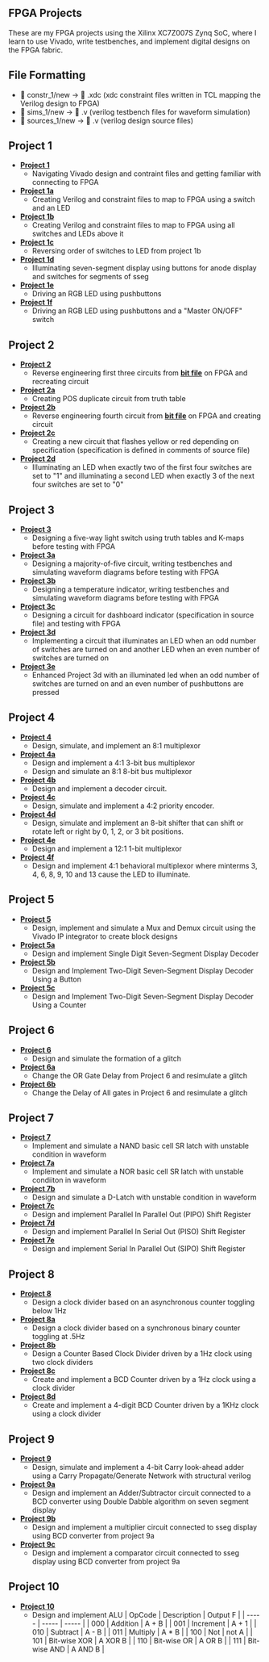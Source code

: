 ## FPGA Projects

These are my FPGA projects using the Xilinx XC7Z007S Zynq SoC, where I learn to use Vivado, write testbenches, and implement digital designs on the FPGA fabric.

## File Formatting
* 📁 constr_1/new       → 📄 .xdc  (xdc constraint files written in TCL mapping the Verilog design to FPGA)
* 📁 sims_1/new         → 📄 .v  (verilog testbench files for waveform simulation)
* 📁 sources_1/new      → 📄 .v  (verilog design source files)


## Project 1
* [**Project 1**](https://github.com/andynguyen20/fpga_projects/tree/main/project_1/project_1.srcs)
  * Navigating Vivado design and contraint files and getting familiar with connecting to FPGA 
* [**Project 1a**](https://github.com/andynguyen20/fpga_projects/tree/main/project_1a/project_1a.srcs)
  * Creating Verilog and constraint files to map to FPGA using a switch and an LED
* [**Project 1b**](https://github.com/andynguyen20/fpga_projects/tree/main/project_1b/project_1b.srcs)
  * Creating Verilog and constraint files to map to FPGA using all switches and LEDs above it
* [**Project 1c**](https://github.com/andynguyen20/fpga_projects/tree/main/project_1c/project_1c.srcs)
  * Reversing order of switches to LED from project 1b
* [**Project 1d**](https://github.com/andynguyen20/fpga_projects/tree/main/project_1d/project_1d.srcs)
  * Illuminating seven-segment display using buttons for anode display and switches for segments of sseg
* [**Project 1e**](https://github.com/andynguyen20/fpga_projects/tree/main/project_1e/project_1e.srcs)
  * Driving an RGB LED using pushbuttons
* [**Project 1f**](https://github.com/andynguyen20/fpga_projects/tree/main/project_1f/project_1f.srcs)
  * Driving an RGB LED using pushbuttons and a "Master ON/OFF" switch

## Project 2 
* [**Project 2**](https://github.com/andynguyen20/fpga_projects/tree/main/project_2/project_2.srcs)
  * Reverse engineering first three circuits from [**bit file**](https://github.com/andynguyen20/fpga_projects/tree/main/Blackboard_p2) on FPGA and recreating circuit
* [**Project 2a**](https://github.com/andynguyen20/fpga_projects/tree/main/project_2a/project_2a.srcs)
  * Creating POS duplicate circuit from truth table
* [**Project 2b**](https://github.com/andynguyen20/fpga_projects/tree/main/project_2b/project_2b.srcs)
  * Reverse engineering fourth circuit from [**bit file**](https://github.com/andynguyen20/fpga_projects/tree/main/Blackboard_p2) on FPGA and creating circuit
* [**Project 2c**](https://github.com/andynguyen20/fpga_projects/tree/main/project_2c/project_2c.srcs)
  * Creating a new circuit that flashes yellow or red depending on specification (specification is defined in comments of source file)
* [**Project 2d**](https://github.com/andynguyen20/fpga_projects/tree/main/project_2d/project_2d.srcs)
  * Illuminating an LED when exactly two of the first four switches are set to "1" and illuminating a second LED when exactly 3 of the next four switches are set to "0"

## Project 3
* [**Project 3**](https://github.com/andynguyen20/fpga_projects/tree/main/project_3/project_3.srcs)
  * Designing a five-way light switch using truth tables and K-maps before testing with FPGA
* [**Project 3a**](https://github.com/andynguyen20/fpga_projects/tree/main/project_3a/project_3a.srcs)
  * Designing a majority-of-five circuit, writing testbenches and simulating waveform diagrams before testing with FPGA
* [**Project 3b**](https://github.com/andynguyen20/fpga_projects/tree/main/project_3b/project_3b.srcs)
  * Designing a temperature indicator, writing testbenches and simulating waveform diagrams before testing with FPGA
* [**Project 3c**](https://github.com/andynguyen20/fpga_projects/tree/main/project_3c/project_3c.srcs)
  * Designing a circuit for dashboard indicator (specification in source file) and testing with FPGA
* [**Project 3d**](https://github.com/andynguyen20/fpga_projects/tree/main/project_3d/project_3d.srcs)
  * Implementing a circuit that illuminates an LED when an odd number of switches are turned on and another LED when an even number of switches are turned on
* [**Project 3e**](https://github.com/andynguyen20/fpga_projects/tree/main/project_3e/project_3e.srcs)
  * Enhanced Project 3d with an illuminated led when an odd number of switches are turned on and an even number of pushbuttons are pressed 

## Project 4
* [**Project 4**](https://github.com/andynguyen20/fpga_projects/tree/main/project_4/project_4.srcs)
  * Design, simulate, and implement an 8:1 multiplexor
* [**Project 4a**](https://github.com/andynguyen20/fpga_projects/tree/main/project_4a/project_4a.srcs)
  * Design and implement a 4:1 3-bit bus multiplexor
  * Design and simulate an 8:1 8-bit bus multiplexor
* [**Project 4b**](https://github.com/andynguyen20/fpga_projects/tree/main/project_4b/project_4b.srcs)
  * Design and implement a decoder circuit.
* [**Project 4c**](https://github.com/andynguyen20/fpga_projects/tree/main/project_4c/project_4c.srcs)
  * Design, simulate and implement a 4:2 priority encoder.
* [**Project 4d**](https://github.com/andynguyen20/fpga_projects/tree/main/project_4d/project_4d.srcs)
  * Design, simulate and implement an 8-bit shifter that can shift or rotate left or right by 0, 1, 2, or 3 bit positions. 
* [**Project 4e**](https://github.com/andynguyen20/fpga_projects/tree/main/project_4e/project_4e.srcs)
  * Design and implement a 12:1 1-bit multiplexor
* [**Project 4f**](https://github.com/andynguyen20/fpga_projects/tree/main/project_4f/project_4f.srcs)
  * Design and implement 4:1 behavioral multiplexor where minterms 3, 4, 6, 8, 9, 10 and 13 cause the LED to illuminate.

## Project 5
* [**Project 5**](https://github.com/andynguyen20/fpga_projects/tree/main/project_5/project_5.srcs)
  * Design, implement and simulate a Mux and Demux circuit using the Vivado IP integrator to create block designs
* [**Project 5a**](https://github.com/andynguyen20/fpga_projects/tree/main/project_5a/project_5a.srcs)
  * Design and implement Single Digit Seven-Segment Display Decoder
* [**Project 5b**](https://github.com/andynguyen20/fpga_projects/tree/main/project_5b/project_5b.srcs)
  * Design and Implement Two-Digit Seven-Segment Display Decoder Using a Button
* [**Project 5c**](https://github.com/andynguyen20/fpga_projects/tree/main/project_5c/project_5c.srcs)
  * Design and Implement Two-Digit Seven-Segment Display Decoder Using a Counter

## Project 6
* [**Project 6**](https://github.com/andynguyen20/fpga_projects/tree/main/project_6/project_6.srcs)
  * Design and simulate the formation of a glitch
* [**Project 6a**](https://github.com/andynguyen20/fpga_projects/tree/main/project_6a/project_6a.srcs)
  * Change the OR Gate Delay from Project 6 and resimulate a glitch
* [**Project 6b**](https://github.com/andynguyen20/fpga_projects/tree/main/project_6b/project_6b.srcs)
  * Change the Delay of All gates in Project 6 and resimulate a glitch

## Project 7
* [**Project 7**](https://github.com/andynguyen20/fpga_projects/tree/main/project_7/project_7.srcs)
  * Implement and simulate a NAND basic cell SR latch with unstable condition in waveform
* [**Project 7a**](https://github.com/andynguyen20/fpga_projects/tree/main/project_7a/project_7a.srcs)
  * Implement and simulate a NOR basic cell SR latch with unstable condiiton in waveform
* [**Project 7b**](https://github.com/andynguyen20/fpga_projects/tree/main/project_7b/project_7b.srcs)
  * Design and simulate a D-Latch with unstable condition in waveform
* [**Project 7c**](https://github.com/andynguyen20/fpga_projects/tree/main/project_7c/project_7c.srcs)
  * Design and implement Parallel In Parallel Out (PIPO) Shift Register
* [**Project 7d**](https://github.com/andynguyen20/fpga_projects/tree/main/project_7d/project_7d.srcs)
  * Design and implement Parallel In Serial Out (PISO) Shift Register
* [**Project 7e**](https://github.com/andynguyen20/fpga_projects/tree/main/project_7e/project_7e.srcs)
  * Design and implement Serial In Parallel Out (SIPO) Shift Register

## Project 8
* [**Project 8**](https://github.com/andynguyen20/fpga_projects/tree/main/project_8/project_8.srcs)
  * Design a clock divider based on an asynchronous counter toggling below 1Hz
* [**Project 8a**](https://github.com/andynguyen20/fpga_projects/tree/main/project_8a/project_8a.srcs)
  * Design a clock divider based on a synchronous binary counter toggling at .5Hz
* [**Project 8b**](https://github.com/andynguyen20/fpga_projects/tree/main/project_8b/project_8b.srcs)
  * Design a Counter Based Clock Divider driven by a 1Hz clock using two clock dividers 
* [**Project 8c**](https://github.com/andynguyen20/fpga_projects/tree/main/project_8c/project_8c.srcs)
  * Create and implement a BCD Counter driven by a 1Hz clock using a clock divider
* [**Project 8d**](https://github.com/andynguyen20/fpga_projects/tree/main/project_8d/project_8d.srcs)
  * Create and implement a 4-digit BCD Counter driven by a 1KHz clock using a clock divider
  
## Project 9
* [**Project 9**](https://github.com/andynguyen20/fpga_projects/tree/main/project_9/project_9.srcs)
  * Design, simulate and implement a 4-bit Carry look-ahead adder using a Carry Propagate/Generate Network with structural verilog 
* [**Project 9a**](https://github.com/andynguyen20/fpga_projects/tree/main/project_9a/project_9a.srcs)
  * Design and implement an Adder/Subtractor circuit connected to a BCD converter using Double Dabble algorithm on seven segment display
* [**Project 9b**](https://github.com/andynguyen20/fpga_projects/tree/main/project_9b/project_9b.srcs)
  * Design and implement a multiplier circuit connected to sseg display using BCD converter from project 9a
* [**Project 9c**](https://github.com/andynguyen20/fpga_projects/tree/main/project_9c/project_9c.srcs)
  * Design and implement a comparator circuit connected to sseg display using BCD converter from project 9a

## Project 10
* [**Project 10**](https://github.com/andynguyen20/fpga_projects/tree/main/project_10/project_10.srcs)
  * Design and implement ALU
  | OpCode | Description | Output F |
| ----- | ----- | ----- |
| 000 | Addition | A + B |
| 001 | Increment | A + 1 |
| 010 | Subtract | A - B |
| 011 | Multiply | A * B |
| 100 | Not | not A |
| 101 | Bit-wise XOR | A XOR B |
| 110 | Bit-wise OR | A OR B |
| 111 | Bit-wise AND | A AND B |
